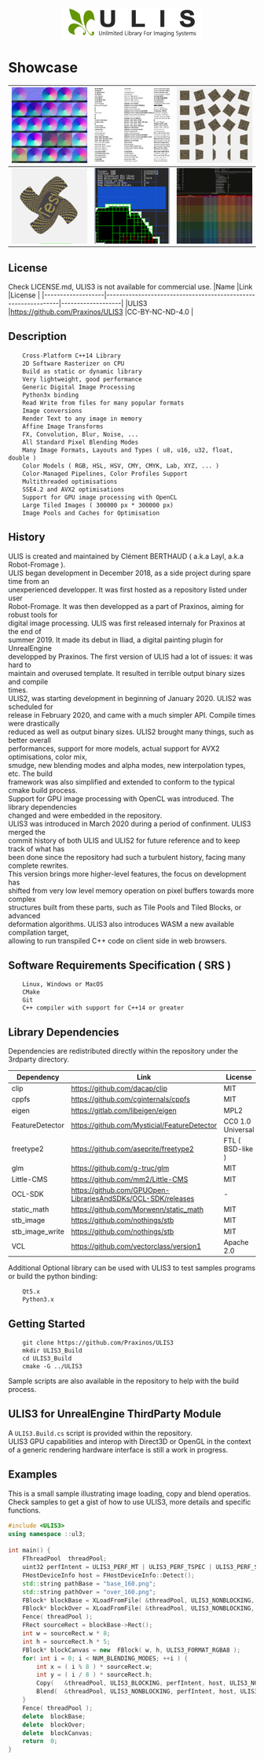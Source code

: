 <p align="center">
    <img width="288" height="64" src="samples/Splash.png">
</p>

# Showcase
![Showcase](samples/BlendNormals.png) | ![Showcase](samples/RasterText.png) | ![Showcase](samples/Transforms.png)
---- | ---- | ----
![Showcase](samples/BezierDeform.png) | ![Showcase](samples/TiledBlock.png) | ![Showcase](samples/Benchmark.png)

## License
Check LICENSE.md, ULIS3 is not available for commercial use.
|Name               |Link                                                           |License            |
|-------------------|---------------------------------------------------------------|-------------------|
|ULIS3              |https://github.com/Praxinos/ULIS3                              |CC-BY-NC-ND-4.0    |

## Description

        Cross-Platform C++14 Library
        2D Software Rasterizer on CPU
        Build as static or dynamic library
        Very lightweight, good performance
        Generic Digital Image Processing
        Python3x binding
        Read Write from files for many popular formats
        Image conversions
        Render Text to any image in memory
        Affine Image Transforms
        FX, Convolution, Blur, Noise, ...
        All Standard Pixel Blending Modes
        Many Image Formats, Layouts and Types ( u8, u16, u32, float, double )
        Color Models ( RGB, HSL, HSV, CMY, CMYK, Lab, XYZ, ... )
        Color-Managed Pipelines, Color Profiles Support
        Multithreaded optimisations
        SSE4.2 and AVX2 optimisations
        Support for GPU image processing with OpenCL
        Large Tiled Images ( 300000 px * 300000 px)
        Image Pools and Caches for Optimisation

## History
ULIS is created and maintained by Clément BERTHAUD ( a.k.a Layl, a.k.a Robot-Fromage ).  
ULIS began development in December 2018, as a side project during spare time from an  
unexperienced developper. It was first hosted as a repository listed under user  
Robot-Fromage. It was then developped as a part of Praxinos, aiming for robust tools for  
digital image processing. ULIS was first released internaly for Praxinos at the end of  
summer 2019. It made its debut in Iliad, a digital painting plugin for UnrealEngine  
developped by Praxinos. The first version of ULIS had a lot of issues: it was hard to  
maintain and overused template. It resulted in terrible output binary sizes and compile  
times.  
ULIS2, was starting development in beginning of January 2020. ULIS2 was scheduled for  
release in February 2020, and came with a much simpler API. Compile times were drastically  
reduced as well as output binary sizes. ULIS2 brought many things, such as better overall  
performances, support for more models, actual support for AVX2 optimisations, color mix,  
smudge, new blending modes and alpha modes, new interpolation types, etc. The build  
framework was also simplified and extended to conform to the typical cmake build process.  
Support for GPU image processing with OpenCL was introduced. The library dependencies  
changed and were embedded in the repository.  
ULIS3 was introduced in March 2020 during a period of confinment. ULIS3 merged the  
commit history of both ULIS and ULIS2 for future reference and to keep track of what has  
been done since the repository had such a turbulent history, facing many complete rewrites.  
This version brings more higher-level features, the focus on development has  
shifted from very low level memory operation on pixel buffers towards more complex  
structures built from these parts, such as Tile Pools and Tiled Blocks, or advanced  
deformation algorithms. ULIS3 also introduces WASM a new available compilation target,  
allowing to run transpiled C++ code on client side in web browsers.  

## Software Requirements Specification ( SRS )

        Linux, Windows or MacOS
        CMake
        Git
        C++ compiler with support for C++14 or greater

## Library Dependencies
Dependencies are redistributed directly within the repository under the 3rdparty directory.

|Dependency         |Link                                                           |License            |
|-------------------|---------------------------------------------------------------|-------------------|
|clip               |https://github.com/dacap/clip                                  |MIT                |
|cppfs              |https://github.com/cginternals/cppfs                           |MIT                |
|eigen              |https://gitlab.com/libeigen/eigen                              |MPL2               |
|FeatureDetector    |https://github.com/Mysticial/FeatureDetector                   |CC0 1.0 Universal  |
|freetype2          |https://github.com/aseprite/freetype2                          |FTL ( BSD-like )   |
|glm                |https://github.com/g-truc/glm                                  |MIT                |
|Little-CMS         |https://github.com/mm2/Little-CMS                              |MIT                |
|OCL-SDK            |https://github.com/GPUOpen-LibrariesAndSDKs/OCL-SDK/releases   |-                  |
|static_math        |https://github.com/Morwenn/static_math                         |MIT                |
|stb_image          |https://github.com/nothings/stb                                |MIT                |
|stb_image_write    |https://github.com/nothings/stb                                |MIT                |
|VCL                |https://github.com/vectorclass/version1                        |Apache 2.0         |

Additional Optional library can be used with ULIS3 to test samples programs or build the python binding:

        Qt5.x
        Python3.x

## Getting Started

        git clone https://github.com/Praxinos/ULIS3
        mkdir ULIS3_Build
        cd ULIS3_Build
        cmake -G ../ULIS3

Sample scripts are also available in the repository to help with the build process.

## ULIS3 for UnrealEngine ThirdParty Module
A `ULIS3.Build.cs` script is provided within the repository.  
ULIS3 GPU capabilities and interop with Direct3D or OpenGL in the context of a generic rendering hardware interface is still a work in progress.

## Examples
This is a small sample illustrating image loading, copy and blend operatios. Check samples to get a gist of how to use ULIS3, more details and specific functions.

```cpp
#include <ULIS3>
using namespace ::ul3;

int main() {
    FThreadPool  threadPool;
    uint32 perfIntent = ULIS3_PERF_MT | ULIS3_PERF_TSPEC | ULIS3_PERF_SSE42 | ULIS3_PERF_AVX2;
    FHostDeviceInfo host = FHostDeviceInfo::Detect();
    std::string pathBase = "base_160.png";
    std::string pathOver = "over_160.png";
    FBlock* blockBase = XLoadFromFile( &threadPool, ULIS3_NONBLOCKING, perfIntent, host, ULIS3_NOCB, pathBase, ULIS3_FORMAT_RGBA8 );
    FBlock* blockOver = XLoadFromFile( &threadPool, ULIS3_NONBLOCKING, perfIntent, host, ULIS3_NOCB, pathOver, ULIS3_FORMAT_RGBA8 );
    Fence( threadPool );
    FRect sourceRect = blockBase->Rect();
    int w = sourceRect.w * 8;
    int h = sourceRect.h * 5;
    FBlock* blockCanvas = new  FBlock( w, h, ULIS3_FORMAT_RGBA8 );
    for( int i = 0; i < NUM_BLENDING_MODES; ++i ) {
        int x = ( i % 8 ) * sourceRect.w;
        int y = ( i / 8 ) * sourceRect.h;
        Copy(   &threadPool, ULIS3_BLOCKING, perfIntent, host, ULIS3_NOCB, blockBase, blockCanvas, sourceRect, FVec2I( x, y ) );
        Blend(  &threadPool, ULIS3_NONBLOCKING, perfIntent, host, ULIS3_NOCB, blockOver, blockCanvas, sourceRect, FVec2F( x, y ), ULIS3_NOAA, static_cast< eBlendingMode >( i ), AM_NORMAL, 0.5f );
    }
    Fence( threadPool );
    delete  blockBase;
    delete  blockOver;
    delete  blockCanvas;
    return  0;
}
```

